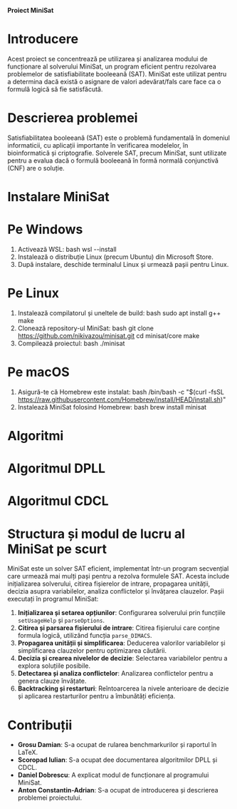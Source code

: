 **Proiect MiniSat**

# Introducere
  Acest proiect se concentrează pe utilizarea și analizarea modului de funcționare al solverului MiniSat, un program eficient pentru rezolvarea problemelor de satisfiabilitate booleeană (SAT). MiniSat este utilizat pentru a determina dacă există o asignare de valori adevărat/fals care face ca o formulă logică să fie satisfăcută.

# Descrierea problemei
  Satisfiabilitatea booleeană (SAT) este o problemă fundamentală în domeniul informaticii, cu aplicații importante în verificarea modelelor, în bioinformatică și criptografie. Solverele SAT, precum MiniSat, sunt utilizate pentru a evalua dacă o formulă booleeană în formă normală conjunctivă (CNF) are o soluție.

# Instalare MiniSat
# Pe Windows
1. Activează WSL:
    bash
    wsl --install
2. Instalează o distribuție Linux (precum Ubuntu) din Microsoft Store.
3. După instalare, deschide terminalul Linux și urmează pașii pentru Linux.

# Pe Linux
1. Instalează compilatorul și uneltele de build:
    bash
    sudo apt install g++ make
2. Clonează repository-ul MiniSat:
    bash
    git clone https://github.com/nikivazou/minisat.git
    cd minisat/core
    make
3. Compilează proiectul:
    bash
    ./minisat
   
# Pe macOS
1. Asigură-te că Homebrew este instalat:
    bash
    /bin/bash -c "$(curl -fsSL https://raw.githubusercontent.com/Homebrew/install/HEAD/install.sh)"
2. Instalează MiniSat folosind Homebrew:
    bash
    brew install minisat
   
# Algoritmi 
# Algoritmul DPLL
# Algoritmul CDCL

# Structura și modul de lucru al MiniSat pe scurt
  MiniSat este un solver SAT eficient, implementat într-un program secvențial care urmează mai mulți pași pentru a rezolva formulele SAT. Acesta include inițializarea solverului, citirea fișierelor de intrare, propagarea unității, decizia asupra variabilelor, analiza conflictelor și învățarea clauzelor.
Pașii executați în programul MiniSat:
  1. **Inițializarea și setarea opțiunilor**: Configurarea solverului prin funcțiile `setUsageHelp` și `parseOptions`.
  2. **Citirea și parsarea fișierului de intrare**: Citirea fișierului care conține formula logică, utilizând funcția `parse_DIMACS`.
  3. **Propagarea unității și simplificarea**: Deducerea valorilor variabilelor și simplificarea clauzelor pentru optimizarea căutării.
  4. **Decizia și crearea nivelelor de decizie**: Selectarea variabilelor pentru a explora soluțiile posibile.
  5. **Detectarea și analiza conflictelor**: Analizarea conflictelor pentru a genera clauze învățate.
  6. **Backtracking și restarturi**: Reîntoarcerea la nivele anterioare de decizie și aplicarea restarturilor pentru a îmbunătăți eficiența.

# Contribuții
- **Grosu Damian**: S-a ocupat de rularea benchmarkurilor și raportul în LaTeX.
- **Scoropad Iulian**: S-a ocupat dee documentarea algoritmilor DPLL și CDCL.
- **Daniel Dobrescu**: A explicat modul de funcționare al programului MiniSat.
- **Anton Constantin-Adrian**: S-a ocupat de introducerea și descrierea problemei proiectului.


